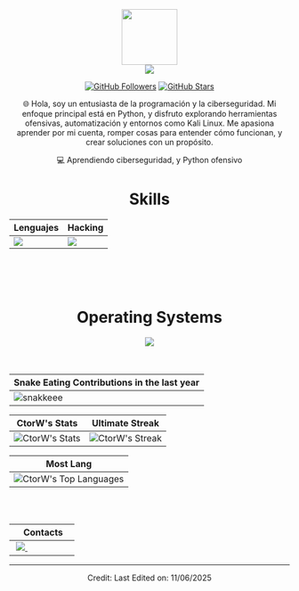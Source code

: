 <div align="Center">
<img width="100" src="https://github.com/user-attachments/assets/fae54e71-c962-4868-ad16-f727a0593d00" />

<div align="center">

<a href="https://github.com/CtorW">
<img src="https://github.com/user-attachments/assets/77f249fa-d3bf-4ece-aad2-7fe374d1217f" />
</a>

[![GitHub Followers](https://img.shields.io/github/followers/CtorW?label=Follow&style=social)](https://github.com/CtorW)
[![GitHub Stars](https://img.shields.io/github/stars/CtorW?style=social)](https://github.com/CtorW)
</div>


🌐 Hola, soy un entusiasta de la programación y la ciberseguridad. Mi enfoque principal está en Python, y disfruto explorando herramientas ofensivas, automatización y entornos como Kali Linux. Me apasiona aprender por mi cuenta, romper cosas para entender cómo funcionan, y crear soluciones con un propósito.



💻 Aprendiendo ciberseguridad, y Python ofensivo


<div align="Center">
<h1>Skills</h1>
</div>

<div align="Center">

| Lenguajes | Hacking |
| ------------- | ------------- |
| <img src="https://skillicons.dev/icons?i=html,css,c,cpp,postgres,py"/> |  <img src="https://skillicons.dev/icons?i=vscode,github,kali,powershell"/> |

</div>

<br>
<br>
<br>
<div align="Center">
<h1>Operating Systems</h1>

<img src="https://skillicons.dev/icons?i=windows,arch,linux,mint,ubuntu,debian,wsl"/>

</div>

<br>
<br>

| Snake Eating Contributions in the last year |
| ------------------------------------------|
| ![snakkeee](https://github.com/user-attachments/assets/767354e9-fe1e-4009-b421-2f49388bfda5) | 



<div align="Center">

| CtorW's Stats | Ultimate Streak |
| ------------- | ------------- |
| ![CtorW's Stats](https://github-readme-stats.vercel.app/api?username=CtorW&theme=onedark&show_icons=true&hide_border=true&count_private=true)  | ![CtorW's Streak](https://github-readme-streak-stats.herokuapp.com/?user=CtorW&theme=onedark&hide_border=true) 

| Most Lang |
| ----------|
| ![CtorW's Top Languages](https://github-readme-stats.vercel.app/api/top-langs/?username=CtorW&theme=onedark&show_icons=true&hide_border=true&layout=compact) |


</div>

<br>
<br>

<div align="Center">

|‎ ‎ ‎ ‎ Contacts‎ ‎ ‎ ‎ |
| ----------|
| ‎  <a href="https://www.youtube.com/@K3rnelRoot">        <img src="https://go-skill-icons.vercel.app/api/icons?i=youtube"/> </a> ‎ ‎ ‎ ‎  </a> |

</div>

------

Credit: [](https://github.com/CtorW)
Last Edited on: 11/06/2025
